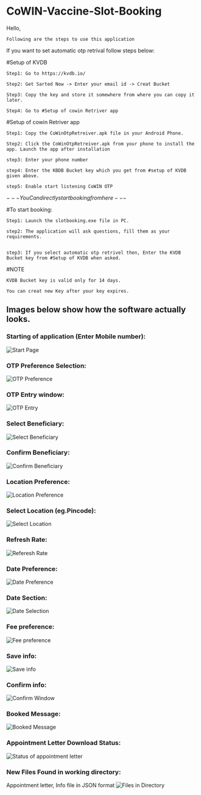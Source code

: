 # CoWIN-Vaccine-Slot-Booking

Hello,

	Following are the steps to use this application

If you want to set automatic otp retrival follow steps below:

#Setup of KVDB

	Step1: Go to https://kvdb.io/
	
	Step2: Get Sarted Now -> Enter your email id -> Creat Bucket
	
	Step3: Copy the key and store it somewhere from where you can copy it later.
	
	Step4: Go to #Setup of cowin Retriver app


#Setup of cowin Retriver app

	Step1: Copy the CoWinOtpRetreiver.apk file in your Android Phone.
	
	Step2: Click the CoWinOtpRetreiver.apk from your phone to install the app. Launch the app after installation
	
	step3: Enter your phone number
	
	step4: Enter the KBDB Bucket key which you get from #setup of KVDB given above.
	
	step5: Enable start listening CoWIN OTP

$---You Can directly start booking from here---$

#To start booking:

	Step1: Launch the slotbooking.exe file in PC.
	
	step2: The application will ask questions, fill them as your requirements.
	
	
	step3: If you select automatic otp retrivel then, Enter the KVDB Bucket key from #Setup of KVDB when asked.

#NOTE

	KVDB Bucket key is valid only for 14 days.
	
	You can creat new Key after your key expires.
	
## Images below show how the software actually looks.

### Starting of application (Enter Mobile number):
![Start Page](https://github.com/parampatil/CoWIN-Vaccine-Slot-Booking/blob/ea61e7a8cb8ac75854f916c0a3f3814c44150744/Images/Enter%20Mobile%20Number.png)

### OTP Preference Selection:
![OTP Preference](https://github.com/parampatil/CoWIN-Vaccine-Slot-Booking/blob/ea61e7a8cb8ac75854f916c0a3f3814c44150744/Images/OTP%20Preference.png)

### OTP Entry window:
![OTP Entry](https://github.com/parampatil/CoWIN-Vaccine-Slot-Booking/blob/ea61e7a8cb8ac75854f916c0a3f3814c44150744/Images/OTP%20Entry%20box.png)

### Select Beneficiary:
![Select Beneficiary](https://github.com/parampatil/CoWIN-Vaccine-Slot-Booking/blob/ea61e7a8cb8ac75854f916c0a3f3814c44150744/Images/Select%20Benificiary.png)

### Confirm Beneficiary:
![Confirm Beneficiary](https://github.com/parampatil/CoWIN-Vaccine-Slot-Booking/blob/ea61e7a8cb8ac75854f916c0a3f3814c44150744/Images/Users%20Confirm.png)

### Location Preference:
![Location Preference](https://github.com/parampatil/CoWIN-Vaccine-Slot-Booking/blob/ea61e7a8cb8ac75854f916c0a3f3814c44150744/Images/Location%20Preference.png)

### Select Location (eg.Pincode):
![Select Location](https://github.com/parampatil/CoWIN-Vaccine-Slot-Booking/blob/ea61e7a8cb8ac75854f916c0a3f3814c44150744/Images/Enter%20Pincode.png)

### Refresh Rate:
![Referesh Rate](https://github.com/parampatil/CoWIN-Vaccine-Slot-Booking/blob/ea61e7a8cb8ac75854f916c0a3f3814c44150744/Images/Referesh%20Rate.png)

### Date Preference:
![Date Preference](https://github.com/parampatil/CoWIN-Vaccine-Slot-Booking/blob/ea61e7a8cb8ac75854f916c0a3f3814c44150744/Images/Date%20Preference.png)

### Date Section:
![Date Selection](https://github.com/parampatil/CoWIN-Vaccine-Slot-Booking/blob/ea61e7a8cb8ac75854f916c0a3f3814c44150744/Images/Date%20Selection.png)

### Fee preference:
![Fee preference](https://github.com/parampatil/CoWIN-Vaccine-Slot-Booking/blob/ea61e7a8cb8ac75854f916c0a3f3814c44150744/Images/Fee%20Preference.png)

### Save info:
![Save info](https://github.com/parampatil/CoWIN-Vaccine-Slot-Booking/blob/ea61e7a8cb8ac75854f916c0a3f3814c44150744/Images/Save%20Info%20as%20JSON.png)

### Confirm info:
![Confirm Window](https://github.com/parampatil/CoWIN-Vaccine-Slot-Booking/blob/ea61e7a8cb8ac75854f916c0a3f3814c44150744/Images/Confirm%20Info.png)

### Booked Message:
![Booked Message](https://github.com/parampatil/CoWIN-Vaccine-Slot-Booking/blob/ea61e7a8cb8ac75854f916c0a3f3814c44150744/Images/Booked%20Message.png)

### Appointment Letter Download Status:
![Status of appointment letter](https://github.com/parampatil/CoWIN-Vaccine-Slot-Booking/blob/ea61e7a8cb8ac75854f916c0a3f3814c44150744/Images/Booking%20Confirmed%20&%20Downloaded%20Appointment%20letter%20.png)

### New Files Found in working directory:
Appointment letter, Info file in JSON format
![Files in Directory](https://github.com/parampatil/CoWIN-Vaccine-Slot-Booking/blob/ea61e7a8cb8ac75854f916c0a3f3814c44150744/Images/Files%20Found%20in%20working%20directory.png)


